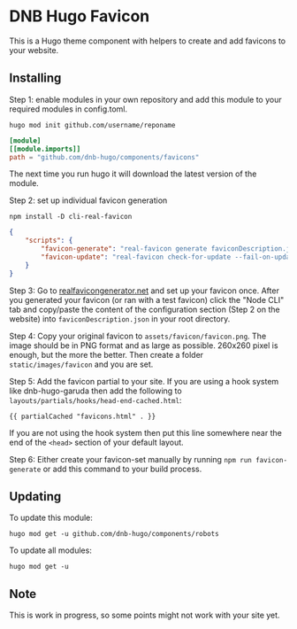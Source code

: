 # DNB Hugo Favicon

This is a Hugo theme component with helpers to create and add favicons to your website.

## Installing

Step 1: enable modules in your own repository and add this module to your required modules in config.toml.

```shell script
hugo mod init github.com/username/reponame
```

```toml
[module]
[[module.imports]]
path = "github.com/dnb-hugo/components/favicons"
```

The next time you run hugo it will download the latest version of the module.

Step 2: set up individual favicon generation

```shell script
npm install -D cli-real-favicon
```

```json
{
    "scripts": {  
        "favicon-generate": "real-favicon generate faviconDescription.json ./resources/_gen/assets/faviconData.json static/images/favicon/",
        "favicon-update": "real-favicon check-for-update --fail-on-update ./resources/_gen/assets/faviconData.json"
    }
}
```

Step 3: Go to [realfavicongenerator.net](https://realfavicongenerator.net/) and set up your favicon once. After you generated your favicon (or ran with a test favicon) click the "Node CLI" tab and copy/paste the content of the configuration section (Step 2 on the website) into `faviconDescription.json` in your root directory. 

Step 4: Copy your original favicon to `assets/favicon/favicon.png`. The image should be in PNG format and as large as possible. 260x260 pixel is enough, but the more the better. Then create a folder `static/images/favicon` and you are set.

Step 5: Add the favicon partial to your site. If you are using a hook system like dnb-hugo-garuda then add the following to `layouts/partials/hooks/head-end-cached.html`:

```gotemplate
{{ partialCached "favicons.html" . }}
```

If you are not using the hook system then put this line somewhere near the end of the `<head>` section of your default layout.

Step 6: Either create your favicon-set manually by running `npm run favicon-generate` or add this command to your build process. 

## Updating

To update this module:

```
hugo mod get -u github.com/dnb-hugo/components/robots
```

To update all modules:

```
hugo mod get -u
```

## Note

This is work in progress, so some points might not work with your site yet. 
